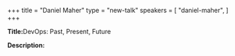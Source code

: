 +++
title = "Daniel Maher"
type = "new-talk"
speakers = [
        "daniel-maher",
]
+++
<div class="span-15  ">
  <div class="span-15  last ">
    <p><strong>Title:</strong>DevOps: Past, Present, Future</p>
    <p><strong>Description:</strong></p>
  </div>
</div>